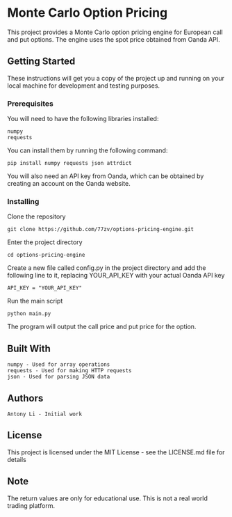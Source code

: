 # Monte Carlo Option Pricing

This project provides a Monte Carlo option pricing engine for European call and put options. The engine uses the spot price obtained from Oanda API.

## Getting Started

These instructions will get you a copy of the project up and running on your local machine for development and testing purposes.
### Prerequisites

You will need to have the following libraries installed:

    numpy
    requests

You can install them by running the following command:

    pip install numpy requests json attrdict

You will also need an API key from Oanda, which can be obtained by creating an account on the Oanda website.
### Installing

Clone the repository

    git clone https://github.com/77zv/options-pricing-engine.git

Enter the project directory

    cd options-pricing-engine

Create a new file called config.py in the project directory and add the following line to it, replacing YOUR_API_KEY with your actual Oanda API key

    API_KEY = "YOUR_API_KEY"

Run the main script

    python main.py

The program will output the call price and put price for the option.
## Built With

    numpy - Used for array operations
    requests - Used for making HTTP requests
    json - Used for parsing JSON data

## Authors

    Antony Li - Initial work

## License

This project is licensed under the MIT License - see the LICENSE.md file for details

## Note

The return values are only for educational use. This is not a real world trading platform.
